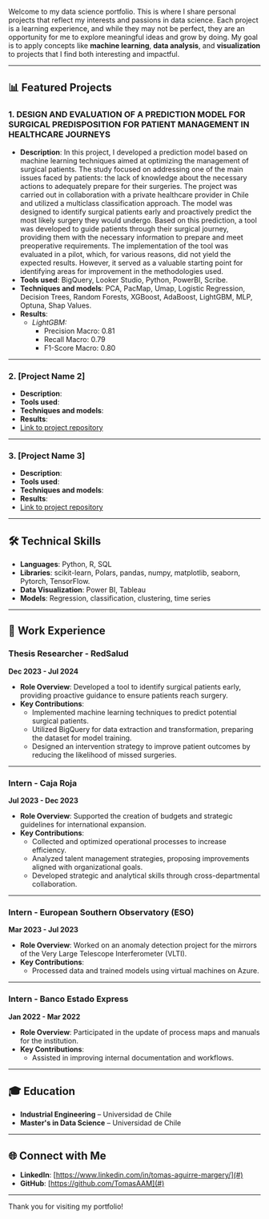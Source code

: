 

Welcome to my data science portfolio. This is where I share personal projects that reflect my interests and passions in data science. Each project is a learning experience, and while they may not be perfect, they are an opportunity for me to explore meaningful ideas and grow by doing. My goal is to apply concepts like **machine learning**, **data analysis**, and **visualization** to projects that I find both interesting and impactful.


---

## 📊 Featured Projects

### 1. **DESIGN AND EVALUATION OF A PREDICTION MODEL FOR SURGICAL PREDISPOSITION FOR PATIENT MANAGEMENT IN HEALTHCARE JOURNEYS**
- **Description**:
In this project, I developed a prediction model based on machine learning techniques aimed at optimizing the management of surgical patients. The study focused on addressing one of the main issues faced by patients: the lack of knowledge about the necessary actions to adequately prepare for their surgeries.
The project was carried out in collaboration with a private healthcare provider in Chile and utilized a multiclass classification approach. The model was designed to identify surgical patients early and proactively predict the most likely surgery they would undergo. Based on this prediction, a tool was developed to guide patients through their surgical journey, providing them with the necessary information to prepare and meet preoperative requirements.
The implementation of the tool was evaluated in a pilot, which, for various reasons, did not yield the expected results. However, it served as a valuable starting point for identifying areas for improvement in the methodologies used.
- **Tools used**: BigQuery, Looker Studio, Python, PowerBI, Scribe.
- **Techniques and models**: PCA, PacMap, Umap, Logistic Regression, Decision Trees, Random Forests, XGBoost, AdaBoost, LightGBM, MLP, Optuna, Shap Values.
- **Results**:
     - *LightGBM:*
       - Precision Macro: 0.81
       - Recall Macro: 0.79
       - F1-Score Macro: 0.80

---

### 2. **[Project Name 2]**
- **Description**: 
- **Tools used**: 
- **Techniques and models**: 
- **Results**: 
- [Link to project repository](#)

---

### 3. **[Project Name 3]**
- **Description**: 
- **Tools used**: 
- **Techniques and models**: 
- **Results**: 
- [Link to project repository](#)

---

## 🛠 Technical Skills

- **Languages**: Python, R, SQL
- **Libraries**: scikit-learn, Polars, pandas, numpy, matplotlib, seaborn, Pytorch, TensorFlow.
- **Data Visualization**: Power BI, Tableau
- **Models**: Regression, classification, clustering, time series

---

## 💼 Work Experience

### **Thesis Researcher** - RedSalud  
**Dec 2023 - Jul 2024**

- **Role Overview**: Developed a tool to identify surgical patients early, providing proactive guidance to ensure patients reach surgery. 
- **Key Contributions**:
  - Implemented machine learning techniques to predict potential surgical patients.
  - Utilized BigQuery for data extraction and transformation, preparing the dataset for model training.
  - Designed an intervention strategy to improve patient outcomes by reducing the likelihood of missed surgeries.

---

### **Intern** - Caja Roja  
**Jul 2023 - Dec 2023**

- **Role Overview**: Supported the creation of budgets and strategic guidelines for international expansion.
- **Key Contributions**:
  - Collected and optimized operational processes to increase efficiency.
  - Analyzed talent management strategies, proposing improvements aligned with organizational goals.
  - Developed strategic and analytical skills through cross-departmental collaboration.

---

### **Intern** - European Southern Observatory (ESO)  
**Mar 2023 - Jul 2023**

- **Role Overview**: Worked on an anomaly detection project for the mirrors of the Very Large Telescope Interferometer (VLTI).
- **Key Contributions**:
  - Processed data and trained models using virtual machines on Azure.
    
---

### **Intern** - Banco Estado Express  
**Jan 2022 - Mar 2022**

- **Role Overview**: Participated in the update of process maps and manuals for the institution.
- **Key Contributions**:
  - Assisted in improving internal documentation and workflows.


---

## 🎓 Education

- **Industrial Engineering** – Universidad de Chile
- **Master's in Data Science** – Universidad de Chile

---

## 🌐 Connect with Me

- **LinkedIn**: [https://www.linkedin.com/in/tomas-aguirre-margery/](#)
- **GitHub**: [https://github.com/TomasAAM](#)

---

Thank you for visiting my portfolio!
